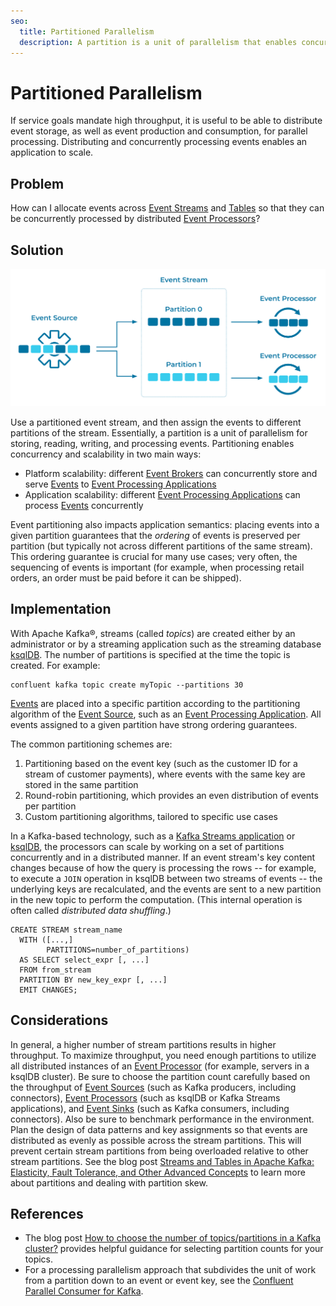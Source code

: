 ```yaml
---
seo:
  title: Partitioned Parallelism
  description: A partition is a unit of parallelism that enables concurrent reading, writing, and processing of events at scale.
---
```


# Partitioned Parallelism
If service goals mandate high throughput, it is useful to be able to distribute event storage, as well as event production and consumption, for parallel processing.
Distributing and concurrently processing events enables an application to scale.

## Problem
How can I allocate events across [Event Streams](../event-stream/event-stream.md) and [Tables](../table/state-table.md) so that they can be concurrently processed by distributed [Event Processors](../event-processing/event-processor.md)?

## Solution
![partitioned-parallelism](../img/partitioned-parallelism.svg)

Use a partitioned event stream, and then assign the events to different partitions of the stream. Essentially, a partition is a unit of parallelism for storing, reading, writing, and processing events. Partitioning enables concurrency and scalability in two main ways:

* Platform scalability: different [Event Brokers](../event-stream/event-broker.md) can concurrently store and serve [Events](../event/event.md) to [Event Processing Applications](../event-processing/event-processing-application.md)
* Application scalability: different [Event Processing Applications](../event-processing/event-processing-application.md) can process [Events](../event/event.md) concurrently

Event partitioning also impacts application semantics: placing events into a given partition guarantees that the _ordering_ of events is preserved per partition (but typically not across different partitions of the same stream). This ordering guarantee is crucial for many use cases; very often, the sequencing of events is important (for example, when processing retail orders, an order must be paid before it can be shipped).

## Implementation
With Apache Kafka®, streams (called _topics_) are created either by an administrator or by a streaming application such as the streaming database [ksqlDB](https://ksqldb.io). The number of partitions is specified at the time the topic is created. For example:

```
confluent kafka topic create myTopic --partitions 30
```

[Events](../event/event.md) are placed into a specific partition according to the partitioning algorithm of the [Event Source](../event-source/event-source.md), such as an [Event Processing Application](../event-processing/event-processing-application.md).
All events assigned to a given partition have strong ordering guarantees.

The common partitioning schemes are:

1. Partitioning based on the event key (such as the customer ID for a stream of customer payments), where events with the same key are stored in the same partition
2. Round-robin partitioning, which provides an even distribution of events per partition
3. Custom partitioning algorithms, tailored to specific use cases

In a Kafka-based technology, such as a [Kafka Streams application](https://docs.confluent.io/platform/current/streams/index.html) or [ksqlDB](https://ksqldb.io/), the processors can scale by working on a set of partitions concurrently and in a distributed manner.
If an event stream's key content changes because of how the query is processing the rows -- for example, to execute a `JOIN` operation in ksqlDB between two streams of events -- the underlying keys are recalculated, and the events are sent to a new partition in the new topic to perform the computation. (This internal operation is often called _distributed data shuffling_.)

```
CREATE STREAM stream_name
  WITH ([...,]
        PARTITIONS=number_of_partitions)
  AS SELECT select_expr [, ...]
  FROM from_stream
  PARTITION BY new_key_expr [, ...]
  EMIT CHANGES;
```

## Considerations
In general, a higher number of stream partitions results in higher throughput. To maximize throughput, you need enough partitions to utilize all distributed instances of an [Event Processor](../event-processing/event-processor.md) (for example, servers in a ksqlDB cluster).
Be sure to choose the partition count carefully based on the throughput of [Event Sources](../event-source/event-source.md) (such as Kafka producers, including connectors), [Event Processors](../event-processing/event-processor.md) (such as ksqlDB or Kafka Streams applications), and [Event Sinks](../event-sink/event-sink.md) (such as Kafka consumers, including connectors). Also be sure to benchmark performance in the environment.
Plan the design of data patterns and key assignments so that events are distributed as evenly as possible across the stream partitions.
This will prevent certain stream partitions from being overloaded relative to other stream partitions. See the blog post [Streams and Tables in Apache Kafka: Elasticity, Fault Tolerance, and Other Advanced Concepts](https://www.confluent.io/blog/kafka-streams-tables-part-4-elasticity-fault-tolerance-advanced-concepts/) to learn more about partitions and dealing with partition skew.

## References
* The blog post [How to choose the number of topics/partitions in a Kafka cluster?](https://www.confluent.io/blog/how-choose-number-topics-partitions-kafka-cluster) provides helpful guidance for selecting partition counts for your topics.
* For a processing parallelism approach that subdivides the unit of work from a partition down to an event or event key, see the [Confluent Parallel Consumer for Kafka](https://github.com/confluentinc/parallel-consumer).
